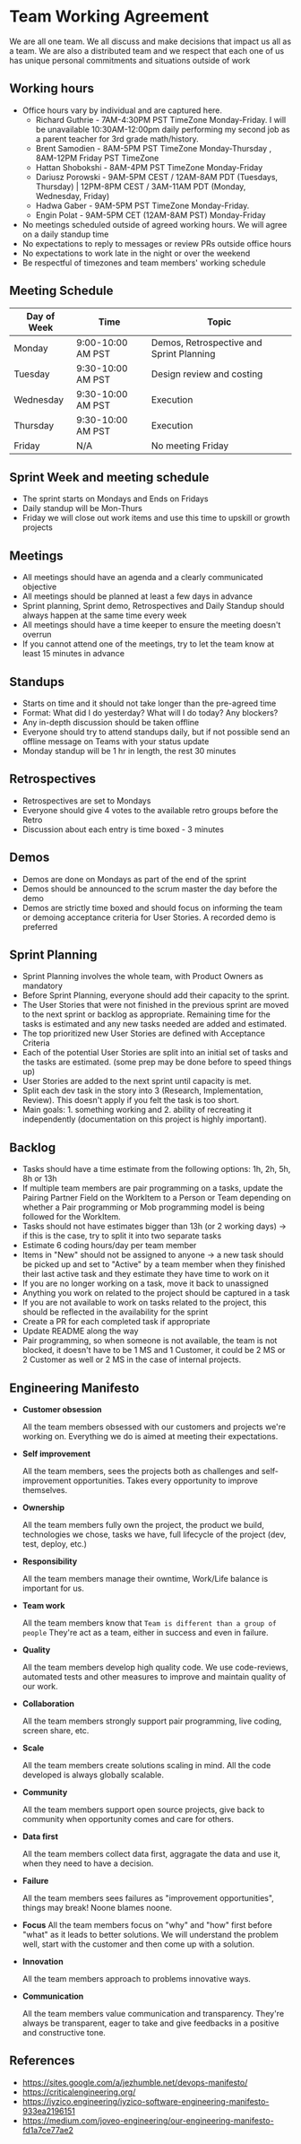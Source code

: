 # Team Working Agreement

We are all one team. We all discuss and make decisions that impact us all as a team.  We are also a distributed team and we respect that each one of us has unique personal commitments and situations outside of work

## Working hours

- Office hours vary by individual and are captured here.
  - Richard Guthrie - 7AM-4:30PM PST TimeZone Monday-Friday.  I will be unavailable 10:30AM-12:00pm daily performing my second job as a parent teacher for 3rd grade math/history.
  - Brent Samodien  - 8AM-5PM PST TimeZone Monday-Thursday , 8AM-12PM Friday PST TimeZone
  - Hattan Shobokshi - 8AM-4PM PST TimeZone Monday-Friday
  - Dariusz Porowski - 9AM-5PM CEST / 12AM-8AM PDT (Tuesdays, Thursday) | 12PM-8PM CEST / 3AM-11AM PDT (Monday, Wednesday, Friday)
  - Hadwa Gaber - 9AM-5PM PST TimeZone Monday-Friday.
  - Engin Polat - 9AM-5PM CET (12AM-8AM PST) Monday-Friday
- No meetings scheduled outside of agreed working hours.  We will agree on a daily standup time
- No expectations to reply to messages or review PRs outside office hours
- No expectations to work late in the night or over the weekend
- Be respectful of timezones and team members' working schedule

## Meeting Schedule

| Day of Week 	| Time 	| Topic 	|
|-------------	|------	|-------	|
| Monday      	| 9:00-10:00 AM PST     	| Demos, Retrospective and Sprint Planning      	|
| Tuesday       | 9:30-10:00 AM PST     	| Design review and costing      	|
| Wednesday     | 9:30-10:00 AM PST     	| Execution      	|
| Thursday      | 9:30-10:00 AM PST     	| Execution      	|
| Friday        | N/A    	|  No meeting Friday    	|

## Sprint Week and meeting schedule

- The sprint starts on Mondays and Ends on Fridays
- Daily standup will be Mon-Thurs 
- Friday we will close out work items and use this time to upskill or growth projects

## Meetings

- All meetings should have an agenda and a clearly communicated objective
- All meetings should be planned at least a few days in advance
- Sprint planning, Sprint demo, Retrospectives and Daily Standup should always happen at the same time every week
- All meetings should have a time keeper to ensure the meeting doesn't overrun
- If you cannot attend one of the meetings, try to let the team know at least 15 minutes in advance

## Standups

- Starts on time and it should not take longer than the pre-agreed time
- Format: What did I do yesterday? What will I do today? Any blockers?
- Any in-depth discussion should be taken offline
- Everyone should try to attend standups daily, but if not possible send an offline message on Teams with your status update
- Monday standup will be 1 hr in length, the rest 30 minutes

## Retrospectives

- Retrospectives are set to Mondays
- Everyone should give 4 votes to the available retro groups before the Retro
- Discussion about each entry is time boxed - 3 minutes

## Demos

- Demos are done on Mondays as part of the end of the sprint
- Demos should be announced to the scrum master the day before the demo
- Demos are strictly time boxed and should focus on informing the team or demoing acceptance criteria for User Stories.  A recorded demo is preferred

## Sprint Planning

- Sprint Planning involves the whole team, with Product Owners as mandatory
- Before Sprint Planning, everyone should add their capacity to the sprint.
- The User Stories that were not finished in the previous sprint are moved to the next sprint or backlog as appropriate. Remaining time for the tasks is estimated and any new tasks needed are added and estimated.
- The top prioritized new User Stories are defined with Acceptance Criteria
- Each of the potential User Stories are split into an initial set of tasks and the tasks are estimated. (some prep may be done before to speed things up)
- User Stories are added to the next sprint until capacity is met.
- Split each dev task in the story into 3 (Research, Implementation, Review). This doesn't apply if you felt the task is too short.
- Main goals: 1. something working and 2. ability of recreating it independently (documentation on this project is highly important).

## Backlog

- Tasks should have a time estimate from the following options: 1h, 2h, 5h, 8h or 13h
- If multiple team members are pair programming on a tasks, update the Pairing Partner Field on the WorkItem to a Person or Team depending on whether a Pair programming or Mob programming model is being followed for the WorkItem.
- Tasks should not have estimates bigger than 13h (or 2 working days) -> if this is the case, try to split it into two separate tasks
- Estimate 6 coding hours/day per team member
- Items in "New" should not be assigned to anyone -> a new task should be picked up and set to "Active" by a team member when they finished their last active task and they estimate they have time to work on it
- If you are no longer working on a task, move it back to unassigned
- Anything you work on related to the project should be captured in a task
- If you are not available to work on tasks related to the project, this should be reflected in the availability for the sprint
- Create a PR for each completed task if appropriate
- Update README along the way
- Pair programming, so when someone is not available, the team is not blocked, it doesn't have to be 1 MS and 1 Customer, it could be 2 MS or 2 Customer as well or 2 MS in the case of internal projects.

## Engineering Manifesto

- **Customer obsession**

  All the team members obsessed with our customers and projects we're working on. Everything we do is aimed at meeting their expectations.

- **Self improvement**

  All the team members, sees the projects both as challenges and self-improvement opportunities. Takes every opportunity to improve themselves.

- **Ownership**

  All the team members fully own the project, the product we build, technologies we chose, tasks we have, full lifecycle of the project (dev, test, deploy, etc.)

- **Responsibility**

  All the team members manage their owntime, Work/Life balance is important for us.

- **Team work**

  All the team members know that `Team is different than a group of people` They're act as a team, either in success and even in failure.

- **Quality**

  All the team members develop high quality code. We use code-reviews, automated tests and other measures to improve and maintain quality of our work.

- **Collaboration**

  All the team members strongly support pair programming, live coding, screen share, etc.

- **Scale**

  All the team members create solutions scaling in mind. All the code developed is always globally scalable.

- **Community**

  All the team members support open source projects, give back to community when opportunity comes and care for others.

- **Data first**

  All the team members collect data first, aggragate the data and use it, when they need to have a decision.

- **Failure**

  All the team members sees failures as "improvement opportunities", things may break! Noone blames noone.

- **Focus**
  All the team members focus on "why" and "how" first before "what" as it leads to better solutions. We will understand the problem well, start with the customer and then come up with a solution.

- **Innovation**

  All the team members approach to problems innovative ways.

- **Communication**

  All the team members value communication and transparency. They're always be transparent, eager to take and give feedbacks in a positive and constructive tone.

## References

- https://sites.google.com/a/jezhumble.net/devops-manifesto/
- https://criticalengineering.org/
- https://iyzico.engineering/iyzico-software-engineering-manifesto-933ea2196151
- https://medium.com/joveo-engineering/our-engineering-manifesto-fd1a7ce77ae2
